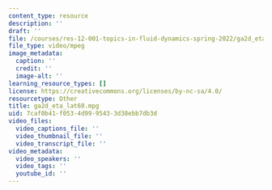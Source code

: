 ```yaml
---
content_type: resource
description: ''
draft: ''
file: /courses/res-12-001-topics-in-fluid-dynamics-spring-2022/ga2d_eta_lat60.mpg
file_type: video/mpeg
image_metadata:
  caption: ''
  credit: ''
  image-alt: ''
learning_resource_types: []
license: https://creativecommons.org/licenses/by-nc-sa/4.0/
resourcetype: Other
title: ga2d_eta_lat60.mpg
uid: 7caf0b41-f053-4d99-9543-3d38ebb7db3d
video_files:
  video_captions_file: ''
  video_thumbnail_file: ''
  video_transcript_file: ''
video_metadata:
  video_speakers: ''
  video_tags: ''
  youtube_id: ''
---
```

